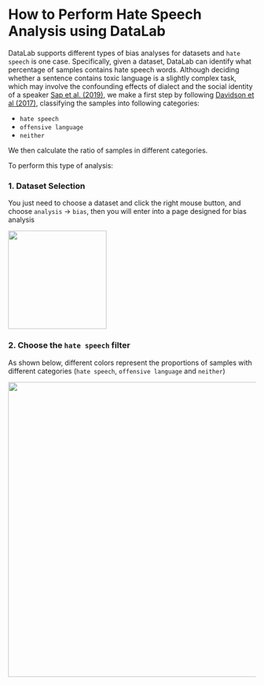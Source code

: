 # How to Perform Hate Speech Analysis using DataLab



DataLab supports different types of bias analyses for datasets and `hate speech` is one case.
Specifically, given a dataset, DataLab can identify what percentage of samples contains hate speech words.
Although deciding whether a sentence contains toxic language is a slightly complex task, which may involve the confounding effects of 
dialect and the social identity of a speaker [Sap et al. (2019)](https://aclanthology.org/P19-1163.pdf), we make a first step by following [Davidson et al (2017)](https://aaai.org/ocs/index.php/ICWSM/ICWSM17/paper/view/15665), 
classifying the samples into following categories:
* `hate speech`
* `offensive language`
* `neither`

We then calculate the ratio of samples in different categories.


To perform this type of analysis:

### 1. Dataset Selection
You just need to choose a dataset and click the right mouse button, and choose `analysis` -> `bias`, then you will enter into a page designed for bias analysis

<img src="https://user-images.githubusercontent.com/59123869/155384702-9c7dc15b-036f-4ce4-906d-1258075dad8a.png" width="200">


 

### 2. Choose the `hate speech` filter

As shown below, different colors represent the proportions of samples with different categories (`hate speech`, `offensive language` and `neither`)

<img src="https://user-images.githubusercontent.com/59123869/155385027-17d4246b-2551-4ce2-9d31-b6305433ad08.png" width="600">


 







